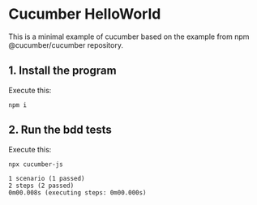# Cucumber HelloWorld

This is a minimal example of cucumber based on the example from npm @cucumber/cucumber repository.

## 1. Install the program

Execute this:

```shell
npm i
```

## 2. Run the bdd tests

Execute this:

```shell
npx cucumber-js

1 scenario (1 passed)
2 steps (2 passed)
0m00.008s (executing steps: 0m00.000s)
```
